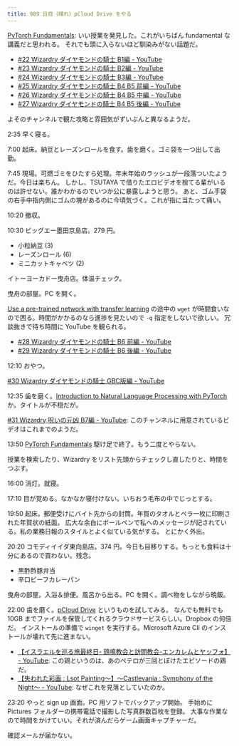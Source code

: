 ```yaml
---
title: 989 日目（晴れ）pCloud Drive をやる
---
```


[PyTorch Fundamentals](https://learn.microsoft.com/en-us/training/paths/pytorch-fundamentals/):
いい授業を発見した。これがいちばん fundamental な講義だと思われる。
それでも頭に入らないほど馴染みがない話題だ。

* [&#x23;22 Wizardry ダイヤモンドの騎士 B1編 - YouTube](https://www.youtube.com/watch?v=RfHIjOFKLs0)
* [&#x23;23 Wizardry ダイヤモンドの騎士 B2編 - YouTube](https://www.youtube.com/watch?v=zQXLapE1M80)
* [&#x23;24 Wizardry ダイヤモンドの騎士 B3編 - YouTube](https://www.youtube.com/watch?v=SXoTL7IOLwc)
* [&#x23;25 Wizardry ダイヤモンドの騎士 B4 B5 前編 - YouTube](https://www.youtube.com/watch?v=is1SXjevopc)
* [&#x23;26 Wizardry ダイヤモンドの騎士 B4 B5 中編 - YouTube](https://www.youtube.com/watch?v=CRpYHes2tbg)
* [&#x23;27 Wizardry ダイヤモンドの騎士 B4 B5 後編 - YouTube](https://www.youtube.com/watch?v=gVKbOn2l4iY)

よそのチャンネルで観た攻略と雰囲気がずいぶんと異なるようだ。

2:35 早く寝る。

7:00 起床。納豆とレーズンロールを食す。歯を磨く。ゴミ袋を一つ出して出勤。

7:45 現場。可燃ゴミをひたすら処理。年末年始のラッシュが一段落ついたようだ。今日は楽ちん。
しかし、TSUTAYA で借りたエロビデオを捨てる輩がいるのは許せない。誰かわかるのでいつか公に暴露しようと思う。
あと、ゴム手袋の右手中指内側にゴムの塊があるのに今頃気づく。これが指に当たって痛い。

10:20 撤収。

10:30 ビッグエー墨田京島店。279 円。

* 小粒納豆 (3)
* レーズンロール (6)
* ミニカットキャベツ (2)

イトーヨーカドー曳舟店。体温チェック。

曳舟の部屋。PC を開く。

[Use a pre-trained network with transfer learning](https://learn.microsoft.com/en-us/training/modules/intro-computer-vision-pytorch/6-transfer-learning)
の途中の `wget` が時間食いなので困る。時間がかかるのなら進捗を見たいので `-q` 指定をしないで欲しい。
冗談抜きで待ち時間に YouTube を観られる。

* [&#x23;28 Wizardry ダイヤモンドの騎士 B6 前編 - YouTube](https://www.youtube.com/watch?v=6OFlETR0EJk)
* [&#x23;29 Wizardry ダイヤモンドの騎士 B6 後編 - YouTube](https://www.youtube.com/watch?v=6BedDUUu1Vk)

12:10 おやつ。

[&#x23;30 Wizardry ダイヤモンドの騎士 GBC版編 - YouTube](https://www.youtube.com/watch?v=7QkrNbeMNKc)

12:35 歯を磨く。[Introduction to Natural Language Processing with PyTorch](https://learn.microsoft.com/en-us/training/modules/intro-natural-language-processing-pytorch/)
か。タイトルが不穏だが。

[&#x23;31 Wizardry 呪いの元凶 B7編 - YouTube](https://www.youtube.com/watch?v=AZbd7ebDpmc):
このチャンネルに用意されているビデオはこれまでのようだ。

13:50 [PyTorch Fundamentals](https://learn.microsoft.com/en-us/training/paths/pytorch-fundamentals/)
駆け足で終了。もう二度とやらない。

授業を検索したり、Wizardry をリスト先頭からチェックし直したりと、時間をつぶす。

16:00 消灯。就寝。

17:10 目が覚める。なかなか寝付けない。いちおう毛布の中でじっとする。

19:50 起床。郵便受けにバイト先からの封筒。年賀のタオルとペラ一枚に印刷された年賀状の紙面。
広大な余白にボールペンで私へのメッセージが記されている。私の業務日報のスタイルとよく似ている気がする。
とにかく外出。

20:20 コモディイイダ東向島店。374 円。今日も目移りする。もっとも食料は十分にあるので買わない。残念。

* 黒酢酢豚弁当
* 辛口ビーフカレーパン

曳舟の部屋。入浴＆排便。風呂から出る。PC を開く。調べ物をしながら晩飯。

22:00 歯を磨く。[pCloud Drive](https://www.pcloud.com/ja/) というものを試してみる。
なんでも無料でも 10GB までファイルを保管してくれるクラウドサービスらしい。Dropbox の何倍だ。
インストールの準備で `winget` を実行する。Microsoft Azure Cli のインストールが壊れて先に進まない。

* [【イスラエルを巡る旅最終日- 鶏鳴教会と訪問教会-エンカレムとヤッフォ】 - YouTube](https://www.youtube.com/watch?v=1lWMVxAmnNs):
  この鶏というのは、あのペテロが三回とぼけたエピソードの鶏だ。
* [【失われた彩画 : Lsot Painting〜】〜Castlevania : Symphony of the Night〜 - YouTube](https://www.youtube.com/watch?v=H9ivhBwn_kc):
  なぜこれを見落としていたのか。

23:20 やっと sign up 画面。PC 用ソフトでバックアップ開始。
手始めに Pictures フォルダーの携帯電話で撮影した写真群数百枚を登録。
大事な作業なので時間をかけていい。それが済んだらゲーム画面キャプチャーだ。

確認メールが届かない。
